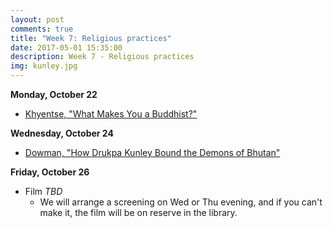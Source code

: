 ```yaml
---
layout: post
comments: true
title: "Week 7: Religious practices"
date: 2017-05-01 15:35:00
description: Week 7 - Religious practices
img: kunley.jpg
---
```


**Monday, October 22**
- [Khyentse, "What Makes You a Buddhist?"](https://www.lionsroar.com/what-makes-you-a-buddhist/)

**Wednesday, October 24**
- [Dowman, "How Drukpa Kunley Bound the Demons of Bhutan"](https://www.dropbox.com/s/blc454t2pu3776b/Dowman_DrukpaKunley.pdf?dl=0)

**Friday, October 26**
- Film _TBD_
	- We will arrange a screening on Wed or Thu evening, and if you can't make it, the film will be on reserve in the library.